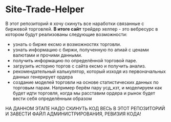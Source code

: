 # Site-Trade-Helper
В этот репозиторий я хочу скинуть все наработки связанные с биржевой торговлей. 
__В итоге сайт__ трейдер хелпер - это вебресурс в котором будут реализованы следующие возможности: 

- узнать о бирже ексмо и возможностях торговли.
- узнать информацию с биржи, полученную по апиай с ценами валютами и прочими данными.
- получить информацию по  определённой торговой паре.
- загрузить историю торгов с сайта ексмо и получить анализ.
- рекомендательный калькулятор, который изходя из первоначальных данных генерирует ордера
- создание моделей торговли на основе статистических данных по торговым парам. Например берём пару усд_кзт, и моделируем как будет идти торговля, когда мы расставим ордера и рынок будет вести себя определённым образом

НА ДАННОМ ЭТАПЕ НАДО СКИНУТЬ КОД ВЕСЬ В ЭТОТ РЕПОЗИТОРИЙ И ЗАВЕСТИ ФАЙЛ АДМИНИСТРИРОВАНИЯ, РЕВИЗИЯ КОДА!
